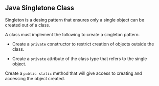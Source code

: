 ## **Java Singletone Class**

Singleton is a desing pattern that ensures only a single object can be created out of a class.

A class must implement the following to create a singleton pattern.

* Create a `private` constructor to restrict creation of objects outside the class.

* Create a `private` attribute of the class type that refers to the single object.

Create a `public static` method that will give access to creating and accessing the object created.